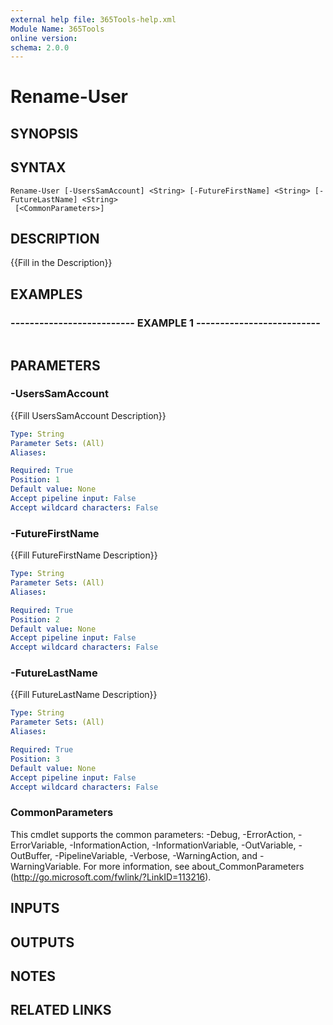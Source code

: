 ```yaml
---
external help file: 365Tools-help.xml
Module Name: 365Tools
online version: 
schema: 2.0.0
---
```


# Rename-User

## SYNOPSIS

## SYNTAX

```
Rename-User [-UsersSamAccount] <String> [-FutureFirstName] <String> [-FutureLastName] <String>
 [<CommonParameters>]
```

## DESCRIPTION
{{Fill in the Description}}

## EXAMPLES

### -------------------------- EXAMPLE 1 --------------------------
```

```

## PARAMETERS

### -UsersSamAccount
{{Fill UsersSamAccount Description}}

```yaml
Type: String
Parameter Sets: (All)
Aliases: 

Required: True
Position: 1
Default value: None
Accept pipeline input: False
Accept wildcard characters: False
```

### -FutureFirstName
{{Fill FutureFirstName Description}}

```yaml
Type: String
Parameter Sets: (All)
Aliases: 

Required: True
Position: 2
Default value: None
Accept pipeline input: False
Accept wildcard characters: False
```

### -FutureLastName
{{Fill FutureLastName Description}}

```yaml
Type: String
Parameter Sets: (All)
Aliases: 

Required: True
Position: 3
Default value: None
Accept pipeline input: False
Accept wildcard characters: False
```

### CommonParameters
This cmdlet supports the common parameters: -Debug, -ErrorAction, -ErrorVariable, -InformationAction, -InformationVariable, -OutVariable, -OutBuffer, -PipelineVariable, -Verbose, -WarningAction, and -WarningVariable. For more information, see about_CommonParameters (http://go.microsoft.com/fwlink/?LinkID=113216).

## INPUTS

## OUTPUTS

## NOTES

## RELATED LINKS

